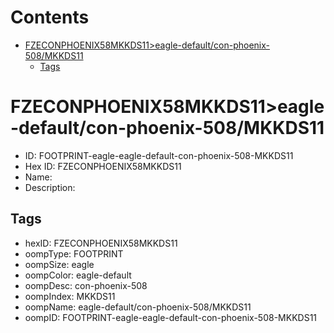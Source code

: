 



Contents
========

* [FZECONPHOENIX58MKKDS11>eagle-default/con-phoenix-508/MKKDS11](#fzeconphoenix58mkkds11eagle-defaultcon-phoenix-508mkkds11)
	* [Tags](#tags)

# FZECONPHOENIX58MKKDS11>eagle-default/con-phoenix-508/MKKDS11

- ID: FOOTPRINT-eagle-eagle-default-con-phoenix-508-MKKDS11
- Hex ID: FZECONPHOENIX58MKKDS11
- Name: 
- Description: 

## Tags

- hexID: FZECONPHOENIX58MKKDS11
- oompType: FOOTPRINT
- oompSize: eagle
- oompColor: eagle-default
- oompDesc: con-phoenix-508
- oompIndex: MKKDS11
- oompName: eagle-default/con-phoenix-508/MKKDS11
- oompID: FOOTPRINT-eagle-eagle-default-con-phoenix-508-MKKDS11
